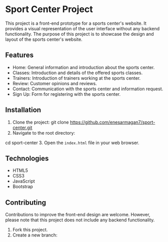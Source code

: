 # Sport Center Project 

This project is a front-end prototype for a sports center's website. It provides a visual representation of the user interface without any backend functionality. The purpose of this project is to showcase the design and layout of the sports center's website.

## Features

- Home: General information and introduction about the sports center.
- Classes: Introduction and details of the offered sports classes.
- Trainers: Introduction of trainers working at the sports center.
- Review: Customer opinions and reviews.
- Contact: Communication with the sports center and information request.
- Sign Up: Form for registering with the sports center.

## Installation

1. Clone the project:
git clone https://github.com/enesarmagan7/sport-center.git
2. Navigate to the root directory:

cd sport-center
3. Open the `index.html` file in your web browser.

## Technologies

- HTML5
- CSS3
- JavaScript
- Bootstrap

## Contributing

Contributions to improve the front-end design are welcome. However, please note that this project does not include any backend functionality.

1. Fork this project.
2. Create a new branch:

